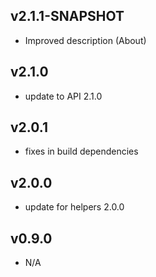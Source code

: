 v2.1.1-SNAPSHOT
---
* Improved description (About)

v2.1.0
---
* update to API 2.1.0

v2.0.1
---
* fixes in build dependencies

v2.0.0
---
* update for helpers 2.0.0

v0.9.0
---
* N/A